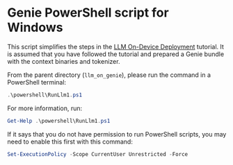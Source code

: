# Genie PowerShell script for Windows

This script simplifies the steps in the [LLM On-Device Deployment](..)
tutorial. It is assumed that you have followed the tutorial and prepared a
Genie bundle with the context binaries and tokenizer.

From the parent directory (`llm_on_genie`), please run the command in a
PowerShell terminal:

```powershell
.\powershell\RunLlm1.ps1
```

For more information, run:

```powershell
Get-Help .\powershell\RunLlm1.ps1
```

If it says that you do not have permission to run PowerShell scripts, you may
need to enable this first with this command:

```powershell
Set-ExecutionPolicy -Scope CurrentUser Unrestricted -Force
```
